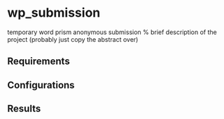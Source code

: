 # wp_submission
temporary word prism anonymous submission
% brief description of the project (probably just copy the abstract over)

## Requirements

## Configurations

## Results
